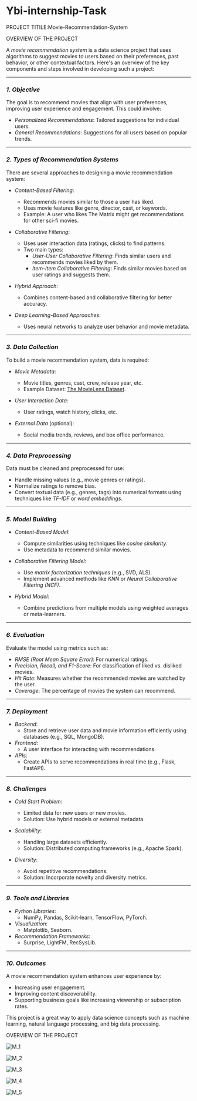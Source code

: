 # Ybi-internship-Task


PROJECT TITILE:Movie-Recommendation-System



OVERVIEW OF THE PROJECT


A *movie recommendation system* is a data science project that uses algorithms to suggest movies to users based on their preferences, past behavior, or other contextual factors. Here's an overview of the key components and steps involved in developing such a project:

---

### *1. Objective*
The goal is to recommend movies that align with user preferences, improving user experience and engagement. This could involve:
- *Personalized Recommendations*: Tailored suggestions for individual users.
- *General Recommendations*: Suggestions for all users based on popular trends.

---

### *2. Types of Recommendation Systems*
There are several approaches to designing a movie recommendation system:
- *Content-Based Filtering*:
  - Recommends movies similar to those a user has liked.
  - Uses movie features like genre, director, cast, or keywords.
  - Example: A user who likes The Matrix might get recommendations for other sci-fi movies.

- *Collaborative Filtering*:
  - Uses user interaction data (ratings, clicks) to find patterns.
  - Two main types:
    - *User-User Collaborative Filtering*: Finds similar users and recommends movies liked by them.
    - *Item-Item Collaborative Filtering*: Finds similar movies based on user ratings and suggests them.
  
- *Hybrid Approach*:
  - Combines content-based and collaborative filtering for better accuracy.

- *Deep Learning-Based Approaches*:
  - Uses neural networks to analyze user behavior and movie metadata.

---

### *3. Data Collection*
To build a movie recommendation system, data is required:
- *Movie Metadata*:
  - Movie titles, genres, cast, crew, release year, etc.
  - Example Dataset: [The MovieLens Dataset](https://grouplens.org/datasets/movielens/).

- *User Interaction Data*:
  - User ratings, watch history, clicks, etc.

- *External Data* (optional):
  - Social media trends, reviews, and box office performance.

---

### *4. Data Preprocessing*
Data must be cleaned and preprocessed for use:
- Handle missing values (e.g., movie genres or ratings).
- Normalize ratings to remove bias.
- Convert textual data (e.g., genres, tags) into numerical formats using techniques like *TF-IDF* or *word embeddings*.

---

### *5. Model Building*
- *Content-Based Model*:
  - Compute similarities using techniques like *cosine similarity*.
  - Use metadata to recommend similar movies.

- *Collaborative Filtering Model*:
  - Use *matrix factorization techniques* (e.g., SVD, ALS).
  - Implement advanced methods like *KNN* or *Neural Collaborative Filtering (NCF)*.

- *Hybrid Model*:
  - Combine predictions from multiple models using weighted averages or meta-learners.

---

### *6. Evaluation*
Evaluate the model using metrics such as:
- *RMSE (Root Mean Square Error)*: For numerical ratings.
- *Precision, Recall, and F1-Score*: For classification of liked vs. disliked movies.
- *Hit Rate*: Measures whether the recommended movies are watched by the user.
- *Coverage*: The percentage of movies the system can recommend.

---

### *7. Deployment*
- *Backend*:
  - Store and retrieve user data and movie information efficiently using databases (e.g., SQL, MongoDB).
- *Frontend*:
  - A user interface for interacting with recommendations.
- *APIs*:
  - Create APIs to serve recommendations in real time (e.g., Flask, FastAPI).

---

### *8. Challenges*
- *Cold Start Problem*:
  - Limited data for new users or new movies.
  - Solution: Use hybrid models or external metadata.

- *Scalability*:
  - Handling large datasets efficiently.
  - Solution: Distributed computing frameworks (e.g., Apache Spark).

- *Diversity*:
  - Avoid repetitive recommendations.
  - Solution: Incorporate novelty and diversity metrics.

---

### *9. Tools and Libraries*
- *Python Libraries*: 
  - NumPy, Pandas, Scikit-learn, TensorFlow, PyTorch.
- *Visualization*: 
  - Matplotlib, Seaborn.
- *Recommendation Frameworks*: 
  - Surprise, LightFM, RecSysLib.

---

### *10. Outcomes*
A movie recommendation system enhances user experience by:
- Increasing user engagement.
- Improving content discoverability.
- Supporting business goals like increasing viewership or subscription rates.

This project is a great way to apply data science concepts such as machine learning, natural language processing, and big data processing.









OVERVIEW OF THE PROJECT


![M_1](https://github.com/user-attachments/assets/dc5603c4-9002-4974-8957-e538f55535e3)









![M_2](https://github.com/user-attachments/assets/a9950b09-9fdd-4833-be5a-ab038762bf71)








![M_3](https://github.com/user-attachments/assets/b025631c-f2dd-436d-8d0d-eedc6f96e39f)







![M_4](https://github.com/user-attachments/assets/c6b1d973-91b7-4fd8-b5c7-867eed8b3603)









![M_5](https://github.com/user-attachments/assets/6d5a6a81-0f8d-429d-9b73-b6c98f1175fb)




